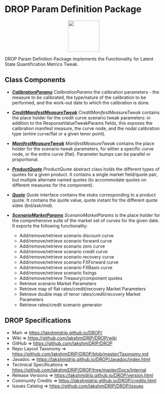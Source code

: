 # DROP Param Definition Package

<p align="center"><img src="https://github.com/lakshmiDRIP/DROP/blob/master/DRIP_Logo.gif?raw=true" width="100"></p>

DROP Param Definition Package implements the Functionality for Latent State Quantification Metrics Tweak.


## Class Components

 * [***CalibrationParams***](https://github.com/lakshmiDRIP/DROP/tree/master/src/main/java/org/drip/param/definition/CalibrationParams.java)
 <i>CalibrationParams</i> the calibration parameters - the measure to be calibrated, the type/nature of the
 calibration to be performed, and the work-out date to which the calibration is done.

 * [***CreditManifestMeasureTweak***](https://github.com/lakshmiDRIP/DROP/tree/master/src/main/java/org/drip/param/definition/CreditManifestMeasureTweak.java)
 <i>CreditManifestMeasureTweak</i> contains the place holder for the credit curve scenario tweak parameters:
 in addition to the ResponseValueTweakParams fields, this exposes the calibration manifest measure, the curve
 node, and the nodal calibration type (entire curve/flat or a given tenor point).

 * [***ManifestMeasureTweak***](https://github.com/lakshmiDRIP/DROP/tree/master/src/main/java/org/drip/param/definition/ManifestMeasureTweak.java)
 <i>ManifestMeasureTweak</i> contains the place holder for the scenario tweak parameters, for either a
 specific curve node, or the entire curve (flat). Parameter bumps can be parallel or proportional.

 * [***ProductQuote***](https://github.com/lakshmiDRIP/DROP/tree/master/src/main/java/org/drip/param/definition/ProductQuote.java)
 <i>ProductQuote</i> abstract class holds the different types of quotes for a given product. It contains a
 single market field/quote pair, but multiple alternate named quotes (to accommodate quotes on different
 measures for the component).

 * [***Quote***](https://github.com/lakshmiDRIP/DROP/tree/master/src/main/java/org/drip/param/definition/Quote.java)
 <i>Quote</i> interface contains the stubs corresponding to a product quote. It contains the quote value,
 quote instant for the different quote sides (bid/ask/mid).

 * [***ScenarioMarketParams***](https://github.com/lakshmiDRIP/DROP/tree/master/src/main/java/org/drip/param/definition/ScenarioMarketParams.java)
 <i>ScenarioMarketParams</i> is the place holder for the comprehensive suite of the market set of curves for
 the given date. It exports the following functionality:
 	* Add/remove/retrieve scenario discount curve
  	* Add/remove/retrieve scenario forward curve
  	* Add/remove/retrieve scenario zero curve
  	* Add/remove/retrieve scenario credit curve
  	* Add/remove/retrieve scenario recovery curve
  	* Add/remove/retrieve scenario FXForward curve
  	* Add/remove/retrieve scenario FXBasis curve
  	* Add/remove/retrieve scenario fixings
  	* Add/remove/retrieve Treasury/component quotes
  	* Retrieve scenario Market Parameters
  	* Retrieve map of flat rates/credit/recovery Market Parameters
  	* Retrieve double map of tenor rates/credit/recovery Market Parameters
  	* Retrieve rates/credit scenario generator


## DROP Specifications

 * Main                     => https://lakshmidrip.github.io/DROP/
 * Wiki                     => https://github.com/lakshmiDRIP/DROP/wiki
 * GitHub                   => https://github.com/lakshmiDRIP/DROP
 * Repo Layout Taxonomy     => https://github.com/lakshmiDRIP/DROP/blob/master/Taxonomy.md
 * Javadoc                  => https://lakshmidrip.github.io/DROP/Javadoc/index.html
 * Technical Specifications => https://github.com/lakshmiDRIP/DROP/tree/master/Docs/Internal
 * Release Versions         => https://lakshmidrip.github.io/DROP/version.html
 * Community Credits        => https://lakshmidrip.github.io/DROP/credits.html
 * Issues Catalog           => https://github.com/lakshmiDRIP/DROP/issues
